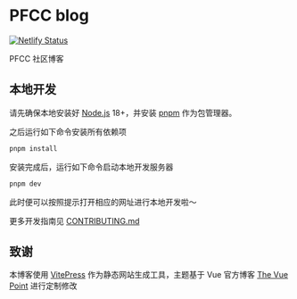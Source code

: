 # PFCC blog

[![Netlify Status](https://api.netlify.com/api/v1/badges/8524346d-583f-47f9-ab65-1865e6675766/deploy-status)](https://app.netlify.com/sites/pfccblog/deploys)

PFCC 社区博客

## 本地开发

请先确保本地安装好 [Node.js](https://nodejs.org/) 18+，并安装 [pnpm](https://pnpm.io/) 作为包管理器。

之后运行如下命令安装所有依赖项

```bash
pnpm install
```

安装完成后，运行如下命令启动本地开发服务器

```bash
pnpm dev
```

此时便可以按照提示打开相应的网址进行本地开发啦～

更多开发指南见 [CONTRIBUTING.md](./CONTRIBUTING.md)

## 致谢

本博客使用 [VitePress](https://vitepress.dev/) 作为静态网站生成工具，主题基于 Vue 官方博客 [The Vue Point](https://blog.vuejs.org/) 进行定制修改
